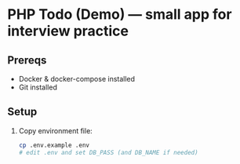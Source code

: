 # PHP Todo (Demo) — small app for interview practice

## Prereqs
- Docker & docker-compose installed
- Git installed

## Setup
1. Copy environment file:
   ```bash
   cp .env.example .env
   # edit .env and set DB_PASS (and DB_NAME if needed)

